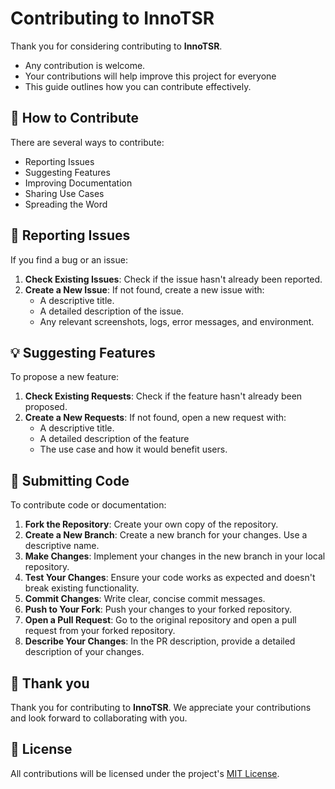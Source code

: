 # Contributing to InnoTSR

Thank you for considering contributing to **InnoTSR**.

- Any contribution is welcome.
- Your contributions will help improve this project for everyone
- This guide outlines how you can contribute effectively.

## 🌟 How to Contribute

There are several ways to contribute:

- Reporting Issues
- Suggesting Features
- Improving Documentation
- Sharing Use Cases
- Spreading the Word

## 📝 Reporting Issues

If you find a bug or an issue:

1. **Check Existing Issues**: Check if the issue hasn't already been reported.
2. **Create a New Issue**: If not found, create a new issue with:
   - A descriptive title.
   - A detailed description of the issue.
   - Any relevant screenshots, logs, error messages, and environment.

## 💡 Suggesting Features

To propose a new feature:

1. **Check Existing Requests**: Check if the feature hasn't already been proposed.
2. **Create a New Requests**: If not found, open a new request with:
   - A descriptive title.
   - A detailed description of the feature
   - The use case and how it would benefit users.

## 🚀 Submitting Code

To contribute code or documentation:

1. **Fork the Repository**: Create your own copy of the repository.
2. **Create a New Branch**: Create a new branch for your changes. Use a descriptive name.
3. **Make Changes**: Implement your changes in the new branch in your local repository.
4. **Test Your Changes**: Ensure your code works as expected and doesn't break existing functionality.
5. **Commit Changes**: Write clear, concise commit messages.
6. **Push to Your Fork**: Push your changes to your forked repository.
7. **Open a Pull Request**: Go to the original repository and open a pull request from your forked repository.
8. **Describe Your Changes**: In the PR description, provide a detailed description of your changes.

<!-- ## 📝 Code Style Guidelines
When contributing code, please follow these guidelines:
- Follow existing code style and patterns in the repository.
- Write clear, self-documenting code with descriptive variable and function names.
- Include comments for complex logic or non-obvious behavior.
- Write tests for new functionality and any changes.
- Update documentation for user-facing changes. -->

## 🎉 Thank you

Thank you for contributing to **InnoTSR**. We appreciate your contributions and look forward to collaborating with you.

## 📜 License

All contributions will be licensed under the project's [MIT License](./LICENSE).
